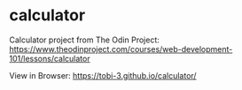 # calculator
Calculator project from The Odin Project:
https://www.theodinproject.com/courses/web-development-101/lessons/calculator

View in Browser: 
https://tobi-3.github.io/calculator/
